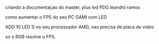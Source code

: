 criando a documentaçao do master, plus led PDG leandro ramos

como aumentar o FPS do seu PC GAMI com LED 

ADD 10 LED´S no seu processador AMD, nao precisa de placa de video 

so o RGB resolve o FPS.